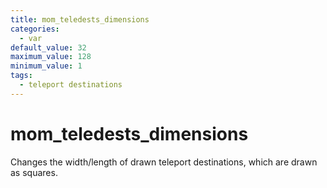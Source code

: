 ```yaml
---
title: mom_teledests_dimensions
categories:
  - var
default_value: 32
maximum_value: 128
minimum_value: 1
tags:
  - teleport destinations
---
```


# mom_teledests_dimensions

Changes the width/length of drawn teleport destinations, which are drawn as squares.
